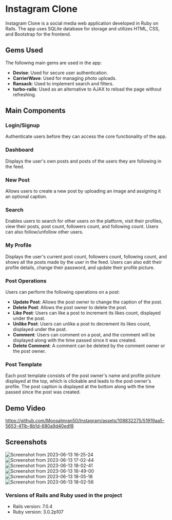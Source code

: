 # Instagram Clone

Instagram Clone is a social media web application developed in Ruby on Rails. The app uses SQLite database for storage and utilizes HTML, CSS, and Bootstrap for the frontend.

## Gems Used

The following main gems are used in the app:

- **Devise**: Used for secure user authentication.
- **CarrierWave**: Used for managing photo uploads.
- **Ransack**: Used to implement search and filters.
- **turbo-rails**: Used as an alternative to AJAX to reload the page without refreshing.

## Main Components

### Login/Signup

Authenticate users before they can access the core functionality of the app.

### Dashboard

Displays the user's own posts and posts of the users they are following in the feed.

### New Post

Allows users to create a new post by uploading an image and assigning it an optional caption.

### Search

Enables users to search for other users on the platform, visit their profiles, view their posts, post count, followers count, and following count. Users can also follow/unfollow other users.

### My Profile

Displays the user's current post count, followers count, following count, and shows all the posts made by the user in the feed. Users can also edit their profile details, change their password, and update their profile picture.

### Post Operations

Users can perform the following operations on a post:

- **Update Post**: Allows the post owner to change the caption of the post.
- **Delete Post**: Allows the post owner to delete the post.
- **Like Post**: Users can like a post to increment its likes count, displayed under the post.
- **Unlike Post**: Users can unlike a post to decrement its likes count, displayed under the post.
- **Comment**: Users can comment on a post, and the comment will be displayed along with the time passed since it was created.
- **Delete Comment**: A comment can be deleted by the comment owner or the post owner.

### Post Template

Each post template consists of the post owner's name and profile picture displayed at the top, which is clickable and leads to the post owner's profile. The post caption is displayed at the bottom along with the time passed since the post was created.

## Demo Video

https://github.com/MoosaImran50/Instagram/assets/108832275/51919aa5-5653-411b-8b1d-680a9d40edf8

## Screenshots

![Screenshot from 2023-06-13 16-25-24](https://github.com/MoosaImran50/Instagram/assets/108832275/948a1ce4-6ab1-4a77-bcc0-9e8efca33fa0)
![Screenshot from 2023-06-13 17-02-44](https://github.com/MoosaImran50/Instagram/assets/108832275/b75fb1b4-8027-49d8-8e3d-00fdc1a858de)
![Screenshot from 2023-06-13 18-02-41](https://github.com/MoosaImran50/Instagram/assets/108832275/be38d12f-4a35-46b6-87c3-639ea728e169)
![Screenshot from 2023-06-13 16-49-00](https://github.com/MoosaImran50/Instagram/assets/108832275/184e0c60-1b55-4264-a2bf-52a63ca00a0e)
![Screenshot from 2023-06-13 18-05-18](https://github.com/MoosaImran50/Instagram/assets/108832275/e5da865f-3874-4f6f-ae48-f278d9d9e210)
![Screenshot from 2023-06-13 18-02-56](https://github.com/MoosaImran50/Instagram/assets/108832275/79a2ba86-abbc-44b2-b825-6f6932c2e558)


### Versions of Rails and Ruby used in the project

* Rails version: 7.0.4
* Ruby version: 3.0.2p107
